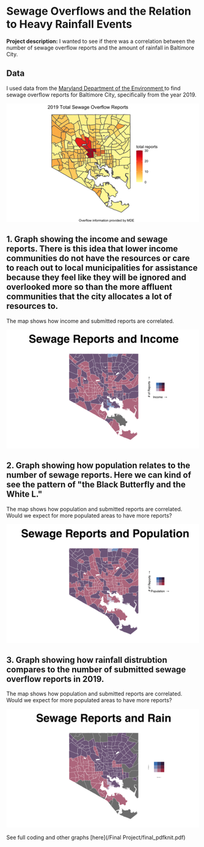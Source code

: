 # Sewage Overflows and the Relation to Heavy Rainfall Events
**Project description:**  I wanted to see if there was a correlation between the number of sewage overflow reports and the amount of rainfall in Baltimore City. 

## Data
I used data from the [Maryland Department of the Environment ]([url](https://mde.maryland.gov/programs/water/compliance/pages/reportedseweroverflow.aspx)) to find sewage overflow reports for Baltimore City, specifically from the year 2019. 

<img src="/Final Project/BIN/reports.png?raw=true">

## 1. Graph showing the income and sewage reports. There is this idea that lower income communities do not have the resources or care to reach out to local municipalities for assistance because they feel like they will be ignored and overlooked more so than the more affluent communities that the city allocates a lot of resources to.

The map shows how income and submitted reports are correlated. 

<img src="/Final Project/BIN/reportsandincome.png?raw=true">

## 2. Graph showing how population relates to the number of sewage reports. Here we can kind of see the pattern of "the Black Butterfly and the White L."

The map shows how population and submitted reports are correlated. Would we expect for more populated areas to have more reports?
         
<img src="/Final Project/BIN/reportsandpopulation.png?raw=true">

## 3. Graph showing how rainfall distrubtion compares to the number of submitted sewage overflow reports in 2019.

The map shows how population and submitted reports are correlated. Would we expect for more populated areas to have more reports?

<img src="/Final Project/BIN/reportsandrain.png?raw=true">


See full coding and other graphs [here](/Final Project/final_pdfknit.pdf)

